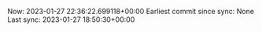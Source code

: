 Now: 2023-01-27 22:36:22.699118+00:00 Earliest commit since sync: None Last sync: 2023-01-27 18:50:30+00:00
